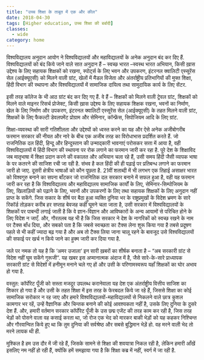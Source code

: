```yaml
---
title: "उच्च शिक्षा के ताबूत में एक और कील"
date: 2018-04-30
tags: [Higher education, उच्च शिक्षा की बर्बादी]
classes:
  - wide
category: home
---
```


विश्वविद्यालय अनुदान आयोग ने विश्वविद्यालयों और महाविद्यालयों के अनेक अनुदान बंद कर दिए हैं. विश्वविद्यालयों को बंद किये जाने वाले सात अनुदान हैं – स्वच्छ भारत –स्वस्थ भारत अभियान, किसी ख़ास उद्देश्य के लिए सहायक शिक्षकों को रखना, स्पोर्ट्स के लिए भवन और उपकरण, इंटरनल क्वालिटी एस्सूरेंस सेल (आईक्यूएसी) को मिलने वाली ग्रांट, खेलों में मैडल विजेता और अंतर्राष्ट्रीय प्रतिभागियों की मुफ्त शिक्षा, हिंदी विभाग की स्थापना और विश्वविद्यालयों में सामाजिक दायित्व तथा सामुदायिक कार्य के लिए सेंटर.

इसी तरह कॉलेज के भी आठ ग्रांट बंद कर दिए गए हैं. वे हैं – शिक्षकों को मिलने वाली ट्रेवल ग्रांट, शिक्षकों को मिलने वाले माइनर रिसर्च प्रोजेक्ट, किसी ख़ास उद्देश्य के लिए सहायक शिक्षक रखना, भवनों का निर्माण, खेल के लिए निर्माण और उपकरण, इंटरनल क्वालिटी एस्सूरेंस सेल (आईक्यूएसी) के तहत मिलने वाली ग्रांट, शिक्षकों के लिए फैकल्टी डेवलपमेंट प्रोग्राम और सेमिनार, कॉन्फ्रेंस, सिपोजियम आदि के लिए ग्रांट.

शिक्षा-व्यवस्था की सारी गतिशीलता और उद्देश्यों को ध्वस्त करने का यह और ऐसे अनेक अजीबोगरीब फरमान सरकार की नीयत और नारे के बीच एक अजीब तरह का विरोधाभास प्रदर्शित करते हैं. जो राजनितिक दल हिंदी, हिन्दू और हिन्दुस्तान की उन्माद्कारी भावनाएं परोसकर सत्ता में आया है, वही विश्वविद्यालयों में हिंदी विभाग की स्थापना पर रोक लगाने का फरमान जारी कर रहा है. पूरे देश के शिक्षाविद जब मातृभाषा में शिक्षा प्रदान करने की वकालत और अभियान चला रहे हैं, उसी समय हिंदी जैसी व्यापक भाषा के पर कतरने की साजिश रची जा रही है. संभव है कल हिंदी की ही पढ़ाई पर प्रतिबन्ध लगाने का फरमान जारी हो जाए. दूसरी क्षेत्रीय भाषाओं को कौन पूछता है. 21वीं शताब्दी में भी लगभग एक तिहाई असाक्षर भारत को विश्वगुरु बनाने का सपना बाँटकर जो राजनितिक दल सरकार बनाने में सफल हुआ है, वही यह फरमान जारी कर रहा है कि विश्वविद्यालय और महाविद्यालय सामाजिक कार्यों के लिए, सेमिनार-सिम्पोजियम के लिए, खिलाड़ियों को पढ़ाने के लिए, भवनों और उपकरणों के लिए तथा सहायक शिक्षकों के लिए अनुदान नहीं प्राप्त के सकेंगे. जिस सकार के शीर्ष पर बैठा हुआ व्यक्ति दुनिया भर के राष्ट्रप्रमुखों के विदेश भ्रमण के सारे रिकॉर्ड तोड़कर करीब हर सप्ताह बेवजह कहीं घूमने चला जाता है, उसी सरकार में विश्वविद्यालयों के शिक्षकों पर पाबन्दी लगाई जाती है कि वे ज्ञान-विज्ञान और आविष्कारों के अन्य आयामों से परिचित होने के लिए विदेश न जाएँ. और, गौरतलब यह भी है कि जिस सरकार ने देश के नागरिकों को स्वच्छ रखने के नाम पर टैक्स बाँध दिया, और सबको पता है कि जबसे स्वच्छता का टैक्स लेना शुरू किया गया है तबसे प्रदूषण पहले से भी कहीं ज्यादा बढ़ गया है और अब तो टैक्स लिया जाना चालू रहने के बावजूद उसे विश्वविद्यालयों की सफाई पर खर्च न किये जाने का हुक्म जारी कर दिया गया है.

जले पर नमक तो यह है कि ‘अमर उजाला’ इन सारी ख़बरों का शीर्षक बनाता है – “अब सरकारी ग्रांट से विदेश नहीं घूम सकेंगे गुरूजी”. यह खबर इस अप्मानात्मक अंदाज में है, जैसे सारे-के-सारे प्राध्यापक सरकारी ग्रांट से विदेशों में हनीमून मनाने चले गए हों और उसी के परिणामस्वरूप यहाँ शिक्षकों का घोर अभाव हो गया है.

वस्तुत: कॉर्पोरेट पूँजी को सस्ता मजदूर उपलब्ध करानेवाला यह देश एक अंतर्राष्ट्रीय वित्तीय साजिश का शिकार हो गया है और उसी के तहत शिक्षा में इस तरह के फेरबदल किये जा रहे हैं, जिससे शिक्षा का कोई सामाजिक सरोकार न रह जाए और हमारे विश्वविद्यालयों-महाविद्यालयों से निकलने वाले छात्र कुशल कामगार भर रहें, उन्हें वैज्ञानिक और चिन्तक बनाने की कोई आवश्यकता नहीं है, उसके लिए दुनिया के दुसरे देश हैं. और, हमारी वर्तमान सरकार कॉर्पोरेट पूँजी के उस छद्म एजेंट की तरह काम कर रही है, जिस तरह भेड़ों को पोसने वाला वह कसाई करता था, जो रोज एक भेद को मारकर बाकी भेड़ों को यह कहकर निश्चिन्त और गौरवान्वित किये हुए था कि तुम दुनिया की सर्वश्रेष्ठ और सबसे बुद्धिमान भेड़ें हो. वह मरने वाली भेद तो मरने लायक थी ही.

मुश्किल है हम उस दौर में जी रहे हैं, जिसके सामने से शिक्षा की शवयात्रा निकल रही है, लेकिन हमारी आँखें इसलिए नम नहीं हो रही हैं, क्योंकि हमें समझाया गया है कि शिक्षा कब्र में नहीं, स्वर्ग में जा रही है.
